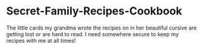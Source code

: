 # Secret-Family-Recipes-Cookbook
The little cards my grandma wrote the recipes on in her beautiful cursive are getting lost or are hard to read. I need somewhere secure to keep my recipes with me at all times!
